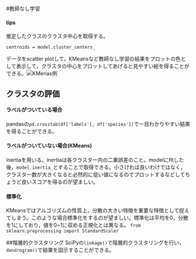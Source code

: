#教師なし学習

#### tips
推定したクラスのクラスタ中心を取得する。
```
centroids = model.cluster_centers_
```
データをscatter plotして，KMeansなど教師なし学習の結果をプロットの色として表示して，クラスタの中心をプロットしてあげると見やすい絵を得ることができる。![KMenas例](file:///Users/wagatsuma/Downloads/ex_kmeans.svg)

## クラスタの評価

#### ラベルがついている場合
pandasの`pd.crosstab(df['labels'], df['species'])`で一目わかりやすい結果を得ることができる。
#### ラベルがついていない場合(KMeans)
inertiaを用いる。inertiaは各クラスター内の二乗誤差のこと。modelにfitした後，`model.inertia_`とすることで取得できる。小さければ良いわけではなく，クラスター数が大きくなると必然的に低い値になるのでプロットするなどしてちょうど良いスコアを得るのが望ましい。

#### 標準化
KMeansではアルゴリズムの性質上，分散の大きい特徴を重要な特徴として捉えてしまう。このような場合標準化をするのが望ましい。標準化は平均を0，分散を1にしており，値を0~1に収める正規化とは異なる。
`from sklearn.preprocessing import StandardScaler`

##階層的クラスタリング
SciPyの`linkage()`で階層的クラスタリングを行い，`dendrogram()`で結果を図示することができる。
